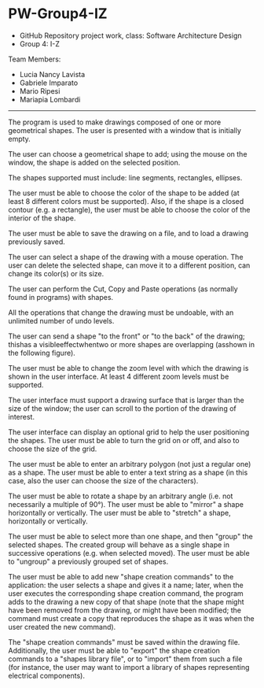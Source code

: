 # PW-Group4-IZ


- GitHub Repository project work, class: Software Architecture Design
- Group 4: I-Z

Team Members:
- Lucia Nancy Lavista
- Gabriele Imparato
- Mario Ripesi
- Mariapia Lombardi

-----------------------------------------------------------------------------------------------
The program is used to make drawings composed of one or more geometrical shapes. The user is presented with a window that is initially empty.

The user can choose a geometrical shape to add; using the mouse on the window, the shape is added on the selected position.

The shapes supported must include: line segments, rectangles, ellipses.

The user must be able to choose the color of the shape to be added (at least 8 different colors must be supported). Also, if the shape is a closed contour (e.g. a rectangle), the user must be able to choose the color of the interior of the shape.

The user must be able to save the drawing on a file, and to load a drawing previously saved.

The user can select a shape of the drawing with a mouse operation. The user can delete the selected shape, can move it to a different position, can change its color(s) or its size.

The user can perform the Cut, Copy and Paste operations (as normally found in programs) with shapes.

All the operations that change the drawing must be undoable, with an unlimited number of undo levels.

The user can send a shape "to the front" or "to the back" of the drawing; thishas a visibleeffectwhentwo or more shapes are overlapping (asshown in the following figure).

The user must be able to change the zoom level with which the drawing is shown in the user interface. At least 4 different zoom levels must be supported.

The user interface must support a drawing surface that is larger than the size of the window; the user can scroll to the portion of the drawing of interest.

The user interface can display an optional grid to help the user positioning the shapes. The user must be able to turn the grid on or off, and also to choose the size of the grid.

The user must be able to enter an arbitrary polygon (not just a regular one) as a shape. The user must be able to enter a text string as a shape (in this case, also the user can choose the size of the characters).

The user must be able to rotate a shape by an arbitrary angle (i.e. not necessarily a multiple of 90°). The user must be able to "mirror" a shape horizontally or vertically. The user must be able to "stretch" a shape, horizontally or vertically.

The user must be able to select more than one shape, and then "group" the selected shapes. The created group will behave as a single shape in successive operations (e.g. when selected moved). The user must be able to "ungroup" a previously grouped set of shapes.

The user must be able to add new "shape creation commands" to the application: the user selects a shape and gives it a name; later, when the user executes the corresponding shape creation command, the program adds to the drawing a new copy of that shape (note that the shape might have been removed from the drawing, or might have been modified; the command must create a copy that reproduces the shape as it was when the user created the new command).

The "shape creation commands" must be saved within the drawing file. Additionally, the user must be able to "export" the shape creation commands to a "shapes library file", or to "import" them from such a file (for instance, the user may want to import a library of shapes representing electrical components).



